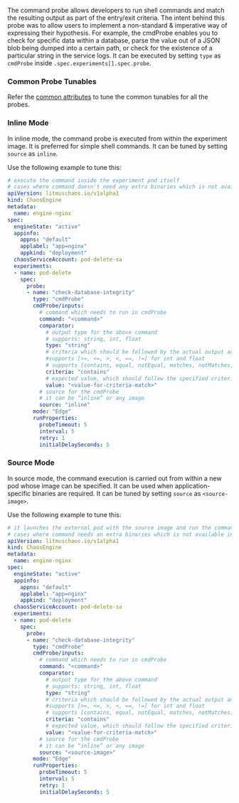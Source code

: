 The command probe allows developers to run shell commands and match the resulting output as part of the entry/exit criteria. The intent behind this probe was to allow users to implement a non-standard & imperative way of expressing their hypothesis. For example, the cmdProbe enables you to check for specific data within a database, parse the value out of a JSON blob being dumped into a certain path, or check for the existence of a particular string in the service logs.
It can be executed by setting `type` as `cmdProbe` inside `.spec.experiments[].spec.probe`.

### Common Probe Tunables

Refer the [common attributes](litmus-probes.md) to tune the common tunables for all the probes.

### Inline Mode

In inline mode, the command probe is executed from within the experiment image. It is preferred for simple shell commands.
It can be tuned by setting `source` as `inline`.

Use the following example to tune this:

[embedmd]:# (https://raw.githubusercontent.com/litmuschaos/litmus/master/mkdocs/docs/experiments/chaos-resources/probes/cmdProbe/inline-mode.yaml yaml)
```yaml
# execute the command inside the experiment pod itself
# cases where command doesn't need any extra binaries which is not available in litmsuchaos/go-runner image
apiVersion: litmuschaos.io/v1alpha1
kind: ChaosEngine
metadata:
  name: engine-nginx
spec:
  engineState: "active"
  appinfo:
    appns: "default"
    applabel: "app=nginx"
    appkind: "deployment"
  chaosServiceAccount: pod-delete-sa
  experiments:
  - name: pod-delete
    spec:
      probe:
      - name: "check-database-integrity"
        type: "cmdProbe"
        cmdProbe/inputs:
          # command which needs to run in cmdProbe
          command: "<command>"
          comparator:
            # output type for the above command
            # supports: string, int, float
            type: "string"
            # criteria which should be followed by the actual output and the expected output
            #supports [>=, <=, >, <, ==, !=] for int and float
            # supports [contains, equal, notEqual, matches, notMatches] for string values
            criteria: "contains"
            # expected value, which should follow the specified criteria
            value: "<value-for-criteria-match>"
          # source for the cmdProbe
          # it can be “inline” or any image
          source: "inline" 
        mode: "Edge"
        runProperties:
          probeTimeout: 5
          interval: 5
          retry: 1
          initialDelaySeconds: 5
```

### Source Mode

In source mode, the command execution is carried out from within a new pod whose image can be specified. It can be used when application-specific binaries are required.
It can be tuned by setting `source` as `<source-image>`.

Use the following example to tune this:

[embedmd]:# (https://raw.githubusercontent.com/litmuschaos/litmus/master/mkdocs/docs/experiments/chaos-resources/probes/cmdProbe/source-mode.yaml yaml)
```yaml
# it launches the external pod with the source image and run the command inside the same pod
# cases where command needs an extra binaries which is not available in litmsuchaos/go-runner image
apiVersion: litmuschaos.io/v1alpha1
kind: ChaosEngine
metadata:
  name: engine-nginx
spec:
  engineState: "active"
  appinfo:
    appns: "default"
    applabel: "app=nginx"
    appkind: "deployment"
  chaosServiceAccount: pod-delete-sa
  experiments:
  - name: pod-delete
    spec:
      probe:
      - name: "check-database-integrity"
        type: "cmdProbe"
        cmdProbe/inputs:
          # command which needs to run in cmdProbe
          command: "<command>"
          comparator:
            # output type for the above command
            # supports: string, int, float
            type: "string"
            # criteria which should be followed by the actual output and the expected output
            #supports [>=, <=, >, <, ==, !=] for int and float
            # supports [contains, equal, notEqual, matches, notMatches] for string values
            criteria: "contains"
            # expected value, which should follow the specified criteria
            value: "<value-for-criteria-match>"
          # source for the cmdProbe
          # it can be “inline” or any image
          source: "<source-image>" 
        mode: "Edge"
        runProperties:
          probeTimeout: 5
          interval: 5
          retry: 1
          initialDelaySeconds: 5
```
